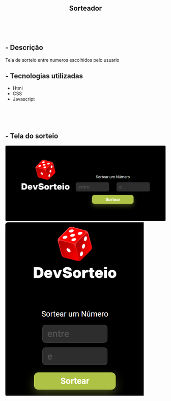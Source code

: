 <h2 align="center">
Sorteador
</h2>
<br>
<br>
<br>

## - Descrição

<p>Tela de sorteio entre numeros escolhidos pelo usuario </p>


## - Tecnologias utilizadas

- Html
- CSS
- Javascript
<br>
<br>
<br>

## - Tela do sorteio

<img src="./assets/img.png">
<img src="./assets/img2.png">

